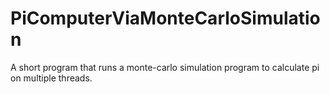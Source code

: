# PiComputerViaMonteCarloSimulation
A short program that runs a monte-carlo simulation program to calculate pi on multiple threads.
